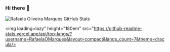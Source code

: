### Hi there 👋

<!--
**RafaelaOMarques/RafaelaOMarques** is a ✨ _special_ ✨ repository because its `README.md` (this file) appears on your GitHub profile.

Here are some ideas to get you started:

- 🔭 I’m currently working on ...
- 🌱 I’m currently learning ...
- 👯 I’m looking to collaborate on ...
- 🤔 I’m looking for help with ...
- 💬 Ask me about ...
- 📫 How to reach me: ...
- 😄 Pronouns: ...
- ⚡ Fun fact: ...
-->

![Rafaela Oliveira Marques GitHub Stats](https://github-readme-stats.vercel.app/api?username=RafaelaOMarques&show_icons=true&theme=dracula)

<img loading=lazy" height="180em" src="https://github-readme-stats.vercel.app/api/top-langs/?username=RafaelaOMarques&layout=compact&langs_count=7&theme=dracula/>
